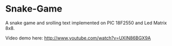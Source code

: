 Snake-Game
==========
A snake game and srolling text implemented on PIC 18F2550 and Led Matrix 8x8.

Video demo here: http://www.youtube.com/watch?v=UXIN86BGX9A
